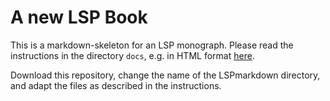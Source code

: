 # A new LSP Book

This is a markdown-skeleton for an LSP monograph. Please read the instructions in the directory `docs`, e.g. in HTML format [here](https://cysouw.github.io/LSPmarkdown).

Download this repository, change the name of the LSPmarkdown directory, and adapt the files as described in the instructions.
